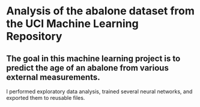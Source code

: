 # Analysis of the abalone dataset from the UCI Machine Learning Repository
## The goal in this machine learning project is to predict the age of an abalone from various external measurements. 
I performed exploratory data analysis, trained several neural networks, and exported them to reusable files. 
